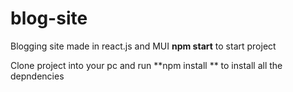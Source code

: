# blog-site
Blogging site made in react.js and MUI
**npm start** to start project

Clone project into your pc and run **npm install ** to install all the depndencies 
